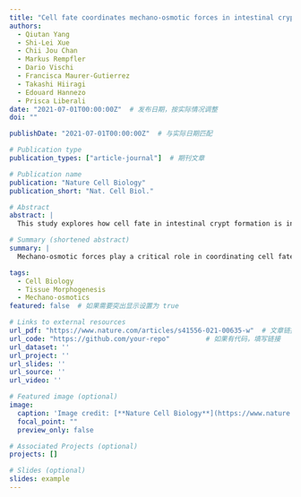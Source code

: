 ```yaml
---
title: "Cell fate coordinates mechano-osmotic forces in intestinal crypt formation"
authors:
  - Qiutan Yang
  - Shi-Lei Xue
  - Chii Jou Chan
  - Markus Rempfler
  - Dario Vischi
  - Francisca Maurer-Gutierrez
  - Takashi Hiiragi
  - Edouard Hannezo
  - Prisca Liberali
date: "2021-07-01T00:00:00Z"  # 发布日期，按实际情况调整
doi: ""

publishDate: "2021-07-01T00:00:00Z"  # 与实际日期匹配

# Publication type
publication_types: ["article-journal"]  # 期刊文章

# Publication name
publication: "Nature Cell Biology"
publication_short: "Nat. Cell Biol."

# Abstract
abstract: |
  This study explores how cell fate in intestinal crypt formation is influenced by mechano-osmotic forces, providing insights into tissue morphogenesis and the role of mechanical cues in development.

# Summary (shortened abstract)
summary: |
  Mechano-osmotic forces play a critical role in coordinating cell fate decisions during intestinal crypt formation, with implications for tissue development and regeneration.

tags:
  - Cell Biology
  - Tissue Morphogenesis
  - Mechano-osmotics
featured: false  # 如果需要突出显示设置为 true

# Links to external resources
url_pdf: "https://www.nature.com/articles/s41556-021-00635-w"  # 文章链接，替换成实际的 PDF 链接
url_code: "https://github.com/your-repo"         # 如果有代码，填写链接
url_dataset: ''
url_project: ''
url_slides: ''
url_source: ''
url_video: ''

# Featured image (optional)
image:
  caption: 'Image credit: [**Nature Cell Biology**](https://www.nature.com/ncb)'
  focal_point: ""
  preview_only: false

# Associated Projects (optional)
projects: []

# Slides (optional)
slides: example
---
```

